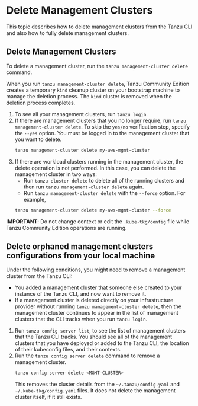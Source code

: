 # Delete Management Clusters
This topic describes how to delete management clusters from the Tanzu CLI and also how to fully delete management clusters.
## Delete Management Clusters

To delete a management cluster, run the `tanzu management-cluster delete` command.

When you run `tanzu management-cluster delete`, Tanzu Community Edition creates a temporary `kind` cleanup cluster on your bootstrap machine to manage the deletion process. The `kind` cluster is removed when the deletion process completes.

1. To see all your management clusters, run `tanzu login`.
1. If there are management clusters that you no longer require, run `tanzu management-cluster delete`. To skip the `yes/no` verification step, specify the `--yes` option.   You must be logged in to the management cluster that you want to delete.
    ```sh
    tanzu management-cluster delete my-aws-mgmt-cluster
    ```
2. If there are workload clusters running in the management cluster, the delete operation is not performed. In this case, you can delete the management cluster in two ways:
   - Run `tanzu cluster delete` to delete all of the running clusters and then run `tanzu management-cluster delete` again.
   - Run `tanzu management-cluster delete` with the `--force` option. For example,
   ```sh
   tanzu management-cluster delete my-aws-mgmt-cluster --force
   ```
**IMPORTANT**: Do not change context or edit the `.kube-tkg/config` file while Tanzu Community Edition operations are running.

##  Delete orphaned management clusters configurations from your local machine
Under the following conditions, you might need to remove a management cluster from the Tanzu CLI:
- You added a management cluster that someone else created to your instance of the Tanzu CLI, and now want to remove it.
- If a management cluster is deleted directly on your infrastructure provider without running `tanzu management-cluster delete`, then the management cluster continues to appear in the list of management clusters that the CLI tracks when you run `tanzu login`.

1. Run `tanzu config server list`, to see the list of management clusters that the Tanzu CLI tracks. You should see all of the management clusters that you have deployed or added to the Tanzu CLI, the location of their kubeconfig files, and their contexts.
1. Run the `tanzu config server delete` command to remove a management cluster.
   ```sh
   tanzu config server delete <MGMT-CLUSTER>
   ```
   This removes the cluster details from the `~/.tanzu/config.yaml` and `~/.kube-tkg/config.yaml` files. It does not delete the management cluster itself, if it still exists.
